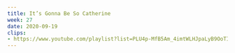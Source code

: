 ```yaml
---
title: It’s Gonna Be So Catherine
week: 27
date: 2020-09-19
clips: 
- https://www.youtube.com/playlist?list=PLU4p-MfB5Am_4imtWLHJpaLyB9OoTIPDC
---
```

